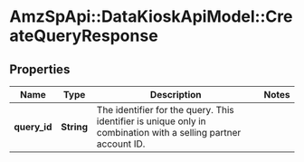 # AmzSpApi::DataKioskApiModel::CreateQueryResponse

## Properties
Name | Type | Description | Notes
------------ | ------------- | ------------- | -------------
**query_id** | **String** | The identifier for the query. This identifier is unique only in combination with a selling partner account ID. | 

